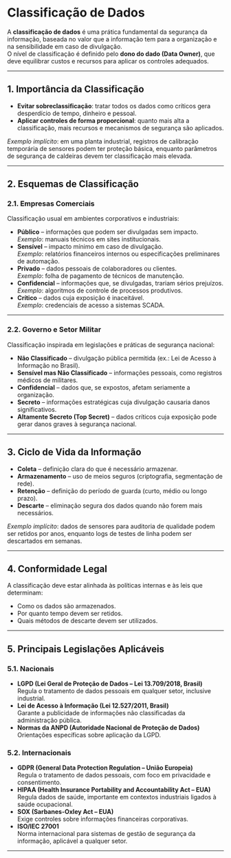 # Classificação de Dados

A **classificação de dados** é uma prática fundamental da segurança da informação, baseada no valor que a informação tem para a organização e na sensibilidade em caso de divulgação.  
O nível de classificação é definido pelo **dono do dado (Data Owner)**, que deve equilibrar custos e recursos para aplicar os controles adequados.

---

## 1. Importância da Classificação
- **Evitar sobreclassificação**: tratar todos os dados como críticos gera desperdício de tempo, dinheiro e pessoal.  
- **Aplicar controles de forma proporcional**: quanto mais alta a classificação, mais recursos e mecanismos de segurança são aplicados.  

*Exemplo implícito*: em uma planta industrial, registros de calibração temporária de sensores podem ter proteção básica, enquanto parâmetros de segurança de caldeiras devem ter classificação mais elevada.

---

## 2. Esquemas de Classificação

### 2.1. Empresas Comerciais
Classificação usual em ambientes corporativos e industriais:
- **Público** – informações que podem ser divulgadas sem impacto.  
  *Exemplo*: manuais técnicos em sites institucionais.  
- **Sensível** – impacto mínimo em caso de divulgação.  
  *Exemplo*: relatórios financeiros internos ou especificações preliminares de automação.  
- **Privado** – dados pessoais de colaboradores ou clientes.  
  *Exemplo*: folha de pagamento de técnicos de manutenção.  
- **Confidencial** – informações que, se divulgadas, trariam sérios prejuízos.  
  *Exemplo*: algoritmos de controle de processos produtivos.  
- **Crítico** – dados cuja exposição é inaceitável.  
  *Exemplo*: credenciais de acesso a sistemas SCADA.  

---

### 2.2. Governo e Setor Militar
Classificação inspirada em legislações e práticas de segurança nacional:
- **Não Classificado** – divulgação pública permitida (ex.: Lei de Acesso à Informação no Brasil).  
- **Sensível mas Não Classificado** – informações pessoais, como registros médicos de militares.  
- **Confidencial** – dados que, se expostos, afetam seriamente a organização.  
- **Secreto** – informações estratégicas cuja divulgação causaria danos significativos.  
- **Altamente Secreto (Top Secret)** – dados críticos cuja exposição pode gerar danos graves à segurança nacional.  

---

## 3. Ciclo de Vida da Informação
- **Coleta** – definição clara do que é necessário armazenar.  
- **Armazenamento** – uso de meios seguros (criptografia, segmentação de rede).  
- **Retenção** – definição do período de guarda (curto, médio ou longo prazo).  
- **Descarte** – eliminação segura dos dados quando não forem mais necessários.  

*Exemplo implícito*: dados de sensores para auditoria de qualidade podem ser retidos por anos, enquanto logs de testes de linha podem ser descartados em semanas.

---

## 4. Conformidade Legal
A classificação deve estar alinhada às políticas internas e às leis que determinam:
- Como os dados são armazenados.  
- Por quanto tempo devem ser retidos.  
- Quais métodos de descarte devem ser utilizados.  

---

## 5. Principais Legislações Aplicáveis

### 5.1. Nacionais
- **LGPD (Lei Geral de Proteção de Dados – Lei 13.709/2018, Brasil)**  
  Regula o tratamento de dados pessoais em qualquer setor, inclusive industrial.  
- **Lei de Acesso à Informação (Lei 12.527/2011, Brasil)**  
  Garante a publicidade de informações não classificadas da administração pública.  
- **Normas da ANPD (Autoridade Nacional de Proteção de Dados)**  
  Orientações específicas sobre aplicação da LGPD.  

### 5.2. Internacionais
- **GDPR (General Data Protection Regulation – União Europeia)**  
  Regula o tratamento de dados pessoais, com foco em privacidade e consentimento.  
- **HIPAA (Health Insurance Portability and Accountability Act – EUA)**  
  Regula dados de saúde, importante em contextos industriais ligados à saúde ocupacional.  
- **SOX (Sarbanes-Oxley Act – EUA)**  
  Exige controles sobre informações financeiras corporativas.  
- **ISO/IEC 27001**  
  Norma internacional para sistemas de gestão de segurança da informação, aplicável a qualquer setor.  

---
